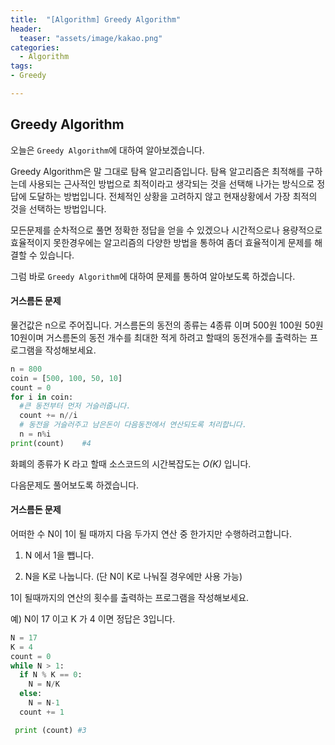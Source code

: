 ```yaml
---
title:  "[Algorithm] Greedy Algorithm"
header:
  teaser: "assets/image/kakao.png"
categories: 
  - Algorithm
tags:
- Greedy

---
```


## Greedy Algorithm

오늘은 `Greedy Algorithm`에 대하여 알아보겠습니다. 

Greedy Algorithm은 말 그대로 탐욕 알고리즘입니다. 탐욕 알고리즘은 최적해를 구하는데 사용되는 근사적인 방법으로 최적이라고 생각되는 것을 선택해 나가는 방식으로 정답에 도달하는 방법입니다. 전체적인 상황을 고려하지 않고 현재상황에서 가장 최적의 것을 선택하는 방법입니다. 

모든문제를 순차적으로 풀면 정확한 정답을 얻을 수 있겠으나 시간적으로나 용량적으로 효율적이지 못한경우에는 알고리즘의 다양한 방법을 통하여 좀더 효율적이게 문제를 해결할 수 있습니다.

그럼 바로 `Greedy Algorithm`에 대하여  문제를 통하여 알아보도록 하겠습니다. 

#### 거스름돈 문제 

 물건값은 n으로 주어집니다. 거스름돈의 동전의 종류는 4종류 이며 500원 100원 50원 10원이며 거스름돈의 동전 개수를 최대한 적게 하려고 할때의 동전개수를 출력하는 프로그램을 작성해보세요.

``` python
n = 800
coin = [500, 100, 50, 10]
count = 0
for i in coin:
  #큰 동전부터 먼저 거슬러줍니다.
  count += n//i
  # 동전을 거슬러주고 남은돈이 다음동전에서 연산되도록 처리합니다.
  n = n%i
print(count)	#4
```

화폐의 종류가 K 라고 할때 소스코드의 시간복잡도는 *O(K)* 입니다. 



다음문제도 풀어보도록 하겠습니다.

#### 거스름돈 문제 

어떠한 수 N이 1이 될 때까지 다음 두가지 연산 중 한가지만 수행하려고합니다. 

1. N 에서 1을 뺍니다.

2. N을 K로 나눕니다. (단 N이 K로 나눠질 경우에만 사용 가능)

1이 될때까지의 연산의 횟수를 출력하는 프로그램을 작성해보세요. 

예) N이 17 이고 K 가 4 이면 정답은 3입니다.

``` python
N = 17
K = 4
count = 0
while N > 1:
  if N % K == 0:
    N = N/K
  else:
    N = N-1
  count += 1

 print (count) #3
```


